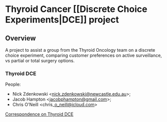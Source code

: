 # Thyroid Cancer [[Discrete Choice Experiments|DCE]] project

## Overview

A project to assist a group from the Thyroid Oncology team on a discrete choice experiment, comparing customer preferences on active surveillance, vs partial or total surgery options.

### Thyroid DCE

People:

  - Nick Zdenkowski \<nick.zdenkowski@newcastle.edu.au\>;
  - Jacob Hampton \<jacobphampton@gmail.com\>;
  - Chris O'Neill \<chris\_<o_neill@icloud.com>\>

[Correspondence on Thyroid
DCE](Correspondence%20on%20Thyroid%20DCE.html)
